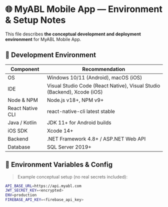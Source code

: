 # 🌐 MyABL Mobile App — Environment & Setup Notes

This file describes **the conceptual development and deployment environment** for MyABL Mobile App.

## 🔹 Development Environment

| Component | Recommendation |
|-----------|----------------|
| OS | Windows 10/11 (Android), macOS (iOS) |
| IDE | Visual Studio Code (React Native), Visual Studio (Backend), Xcode (iOS) |
| Node & NPM | Node.js v18+, NPM v9+ |
| React Native CLI | react-native-cli latest stable |
| Java / Kotlin | JDK 11+ for Android builds |
| iOS SDK | Xcode 14+ |
| Backend | .NET Framework 4.8+ / ASP.NET Web API |
| Database | SQL Server 2019+ |

## 🔹 Environment Variables & Config

> Example conceptual setup (no real secrets included):

```bash
API_BASE_URL=https://api.myabl.com
JWT_SECRET_KEY=<encrypted>
ENV=production
FIREBASE_API_KEY=<firebase_api_key>
